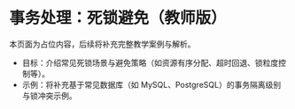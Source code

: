 # 事务处理：死锁避免（教师版）

本页面为占位内容，后续将补充完整教学案例与解析。

- 目标：介绍常见死锁场景与避免策略（如资源有序分配、超时回退、锁粒度控制等）。
- 示例：将补充基于常见数据库（如 MySQL、PostgreSQL）的事务隔离级别与锁冲突示例。 